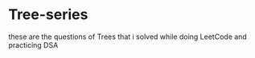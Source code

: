 # Tree-series

these are the questions of Trees that i solved while doing LeetCode and practicing DSA
